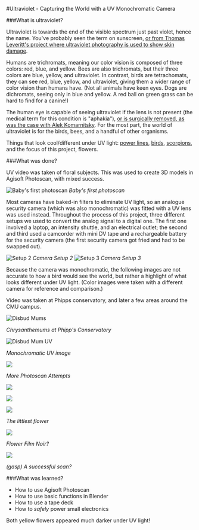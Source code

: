 #Ultraviolet - Capturing the World with a UV Monochromatic Camera

###What is ultraviolet?

Ultraviolet is towards the end of the visible spectrum just past violet, hence the name. You've probably seen the term on sunscreen, [or from Thomas Leveritt's project where ultraviolet photography is used to show skin damage](https://www.youtube.com/watch?v=o9BqrSAHbTc). 

Humans are trichromats, meaning our color vision is composed of three colors: red, blue, and yellow. Bees are also trichromats, but their three colors are blue, yellow, and ultraviolet. In contrast, birds are tetrachomats, they can see red, blue, yellow, and ultraviolet, giving them a wider range of color vision than humans have. (Not all animals have keen eyes. Dogs are dichromats, seeing only in blue and yellow. A red ball on green grass can be hard to find for a canine!) 

The human eye is capable of seeing ultraviolet if the lens is not present (the medical term for this condition is "aphakia"), [or  is surgically removed, as was the case with Alek Komarnitsky](http://www.komar.org/faq/colorado-cataract-surgery-crystalens/ultra-violet-color-glow/). For the most part, the world of ultraviolet is for the birds, bees, and a handful of other organisms.

Things that look cool/different under UV light: [power lines](https://www.youtube.com/watch?v=rLrP9mck7eM), [birds](http://bucultureshock.com/wp-content/uploads/2011/04/Perception.jpg), [scorpions](http://cdn.theatlantic.com/static/mt/assets/science/scorpion.jpg), and the focus of this project, flowers.

###What was done?

UV video was taken of floral subjects. This was used to create 3D models in Agisoft Photoscan, with mixed success. 

![Baby's first photoscan](images/crysanth1.PNG)
*Baby's first photoscan*

Most cameras have baked-in filters to eliminate UV light, so an analogue security camera (which was also monochromatic) was fitted with a UV lens was used instead. Throughout the process of this project, three different setups we used to convert the analog signal to a digital one. The first one involved a laptop, an intensity shuttle, and an electrical outlet; the second and third used a camcorder with mini DV tape and a rechargeable battery for the security camera (the first security camera got fried and had to be swapped out).

![Setup 2](images/camera1-1.jpg)
*Camera Setup 2*
![Setup 3](images/camera2-1.jpg)
*Camera Setup 3*

Because the camera was monochromatic, the following images are not accurate to how a bird would see the world, but rather a highlight of what looks different under UV light. (Color images were taken with a different camera for reference and comparison.)

Video was taken at Phipps conservatory, and later a few areas around the CMU campus.

![Disbud Mums](images/disbud_mum_1.jpg)

*Chrysanthemums at Phipp's Conservatory*

![Disbud Mum UV](images/disbud_mum_UV.png)

*Monochromatic UV image*

![](images/crysanth2.PNG)

*More Photoscan Attempts*

![](images/exploding_crysanth.PNG)

![](images/crysanth2-3.PNG)

![](images/smallflower-1.jpg)

*The littlest flower*

![](images/smallflower_UV.png)

*Flower Film Noir?*

![](images/stone.gif)

*(gasp) A successful scan?*

###What was learned?
- How to use Agisoft Photoscan
- How to use basic functions in Blender
- How to use a tape deck
- How to *safely* power small electronics

Both yellow flowers appeared much darker under UV light!